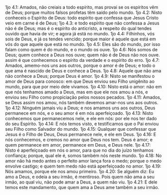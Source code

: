 1jo 4.1: Amados, não creiais a todo espírito, mas provai se os espíritos vêm de Deus; porque muitos falsos profetas têm saído pelo mundo.
1jo 4.2: Nisto conheceis o Espírito de Deus: todo espírito que confessa que Jesus Cristo veio em carne é de Deus;
1jo 4.3: e todo espírito que não confessa a Jesus não é de Deus; mas é o espírito do anticristo, a respeito do qual tendes ouvido que havia de vir; e agora já está no mundo.
1jo 4.4: Filhinhos, vós sois de Deus, e já os tendes vencido; porque maior é aquele que está em vós do que aquele que está no mundo.
1jo 4.5: Eles são do mundo, por isso falam como quem é do mundo, e o mundo os ouve.
1jo 4.6: Nós somos de Deus; quem conhece a Deus nos ouve; quem não é de Deus não nos ouve. assim é que conhecemos o espírito da verdade e o espírito do erro.
1jo 4.7: Amados, amemo-nos uns aos outros, porque o amor é de Deus; e todo o que ama é nascido de Deus e conhece a Deus.
1jo 4.8: Aquele que não ama não conhece a Deus; porque Deus é amor.
1jo 4.9: Nisto se manifestou o amor de Deus para conosco: em que Deus enviou seu Filho unigênito ao mundo, para que por meio dele vivamos.
1jo 4.10: Nisto está o amor: não em que nós tenhamos amado a Deus, mas em que ele nos amou a nós, e enviou seu Filho como propiciação pelos nossos pecados.
1jo 4.11: Amados, se Deus assim nos amou, nós também devemos amar-nos uns aos outros.
1jo 4.12: Ninguém jamais viu a Deus; e nos amamos uns aos outros, Deus permanece em nós, e o seu amor é em nós aperfeiçoado.
1jo 4.13: Nisto conhecemos que permanecemos nele, e ele em nós: por ele nos ter dado do seu Espírito.
1jo 4.14: E nós temos visto, e testificamos que o Pai enviou seu Filho como Salvador do mundo.
1jo 4.15: Qualquer que confessar que Jesus é o Filho de Deus, Deus permanece nele, e ele em Deus.
1jo 4.16: E nós conhecemos, e cremos no amor que Deus nos tem. Deus é amor; e quem permanece em amor, permanece em Deus, e Deus nele.
1jo 4.17: Nisto é aperfeiçoado em nós o amor, para que no dia do juízo tenhamos confiança; porque, qual ele é, somos também nós neste mundo.
1jo 4.18: No amor não há medo antes o perfeito amor lança fora o medo; porque o medo envolve castigo; e quem tem medo não está aperfeiçoado no amor.
1jo 4.19: Nós amamos, porque ele nos amou primeiro.
1jo 4.20: Se alguém diz: Eu amo a Deus, e odeia a seu irmão, é mentiroso. Pois quem não ama a seu irmão, ao qual viu, não pode amar a Deus, a quem não viu.
1jo 4.21: E dele temos este mandamento, que quem ama a Deus ame também a seu irmão.
